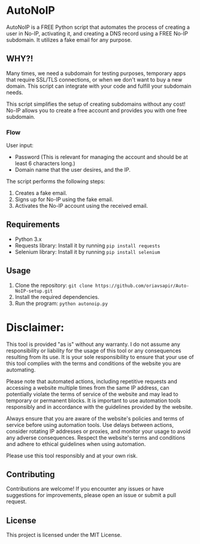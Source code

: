 # AutoNoIP
AutoNoIP is a FREE Python script that automates the process of creating a user in No-IP, activating it, and creating a DNS record using a FREE No-IP subdomain. It utilizes a fake email for any purpose.

## WHY?!

Many times, we need a subdomain for testing purposes, temporary apps that require SSL/TLS connections, or when we don't want to buy a new domain. 
This script can integrate with your code and fulfill your subdomain needs.

This script simplifies the setup of creating subdomains without any cost! No-IP allows you to create a free account and provides you with one free subdomain.

### Flow
User input:
- Password (This is relevant for managing the account and should be at least 6 characters long.)
- Domain name that the user desires, and the IP.

The script performs the following steps:
1. Creates a fake email.
2. Signs up for No-IP using the fake email.
3. Activates the No-IP account using the received email.

## Requirements

- Python 3.x
- Requests library: Install it by running `pip install requests`
- Selenium library: Install it by running `pip install selenium`

## Usage

1. Clone the repository: `git clone https://github.com/oriavsapir/Auto-NoIP-setup.git`
2. Install the required dependencies.
3. Run the program: `python autonoip.py`
   
# Disclaimer:

This tool is provided "as is" without any warranty. I do not assume any responsibility or liability for the usage of this tool or any consequences resulting from its use. It is your sole responsibility to ensure that your use of this tool complies with the terms and conditions of the website you are automating.

Please note that automated actions, including repetitive requests and accessing a website multiple times from the same IP address, can potentially violate the terms of service of the website and may lead to temporary or permanent blocks. It is important to use automation tools responsibly and in accordance with the guidelines provided by the website.

Always ensure that you are aware of the website's policies and terms of service before using automation tools. Use delays between actions, consider rotating IP addresses or proxies, and monitor your usage to avoid any adverse consequences. Respect the website's terms and conditions and adhere to ethical guidelines when using automation.

Please use this tool responsibly and at your own risk.

## Contributing

Contributions are welcome! If you encounter any issues or have suggestions for improvements, please open an issue or submit a pull request.

## License

This project is licensed under the MIT License.
